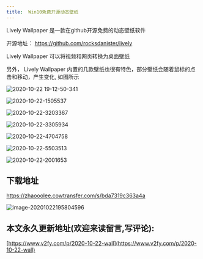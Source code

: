 ```yaml
---
title:  Win10免费开源动态壁纸
---
```




Lively Wallpaper 是一款在github开源免费的动态壁纸软件

开源地址： https://github.com/rocksdanister/lively



Lively Wallpaper 可以将视频和网页转换为桌面壁纸



另外， Lively Wallpaper 内置的几款壁纸也很有特色，部分壁纸会随着鼠标的点击和移动，产生变化, 如图所示



![2020-10-22 19-12-50-341](https://www.v2fy.com/asset/0i/jikemiji/jikemiji-md/2020-10-22-wall.assets/2020-10-22%2019-12-50-341.gif)





![2020-10-22-1505537](https://www.v2fy.com/asset/0i/jikemiji/jikemiji-md/2020-10-22-wall.assets/2020-10-22-1505537.png)


![2020-10-22-3203367](https://www.v2fy.com/asset/0i/jikemiji/jikemiji-md/2020-10-22-wall.assets/2020-10-22-3203367.png)

![2020-10-22-3305934](https://www.v2fy.com/asset/0i/jikemiji/jikemiji-md/2020-10-22-wall.assets/2020-10-22-3305934.png)

![2020-10-22-4704758](https://www.v2fy.com/asset/0i/jikemiji/jikemiji-md/2020-10-22-wall.assets/2020-10-22-4704758.png)

![2020-10-22-5503513](https://www.v2fy.com/asset/0i/jikemiji/jikemiji-md/2020-10-22-wall.assets/2020-10-22-5503513.png)

![2020-10-22-2001653](https://www.v2fy.com/asset/0i/jikemiji/jikemiji-md/2020-10-22-wall.assets/2020-10-22-2001653.png)

## 下载地址



https://zhaooolee.cowtransfer.com/s/bda7319c363a4a



![image-20201022195804596](https://www.v2fy.com/asset/0i/jikemiji/jikemiji-md/2020-10-22-wall.assets/image-20201022195804596.png)


## 本文永久更新地址(欢迎来读留言,写评论):

[https://www.v2fy.com/p/2020-10-22-wall](https://www.v2fy.com/p/2020-10-22-wall)
